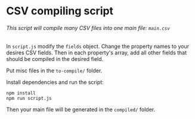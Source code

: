 # CSV compiling script

###### This script will compile many CSV files into one main file: `main.csv`

In `script.js` modify the `fields` object. Change the property names to your desires CSV fields. Then in each property's array, add all other fields that should be compiled in the desired field.

Put misc files in the `to-compile/` folder.

Install dependencies and run the script:
```
npm install
npm run script.js
```
Then your main file will be generated in the `compiled/` folder.
